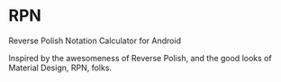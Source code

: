 # RPN
Reverse Polish Notation Calculator for Android

Inspired by the awesomeness of Reverse Polish, and the good looks of Material Design, RPN, folks.
